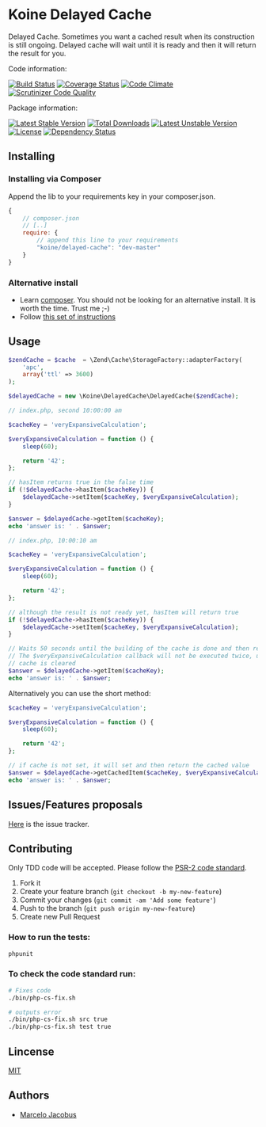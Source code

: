 # Koine Delayed Cache

Delayed Cache. Sometimes you want a cached result when its construction is
still ongoing. Delayed cache will wait until it is ready and then it will return
the result for you.

Code information:

[![Build Status](https://travis-ci.org/koinephp/DelayedCache.png?branch=master)](https://travis-ci.org/koinephp/DelayedCache)
[![Coverage Status](https://coveralls.io/repos/koinephp/DelayedCache/badge.png)](https://coveralls.io/r/koinephp/DelayedCache)
[![Code Climate](https://codeclimate.com/github/koinephp/DelayedCache.png)](https://codeclimate.com/github/koinephp/DelayedCache)
[![Scrutinizer Code Quality](https://scrutinizer-ci.com/g/koinephp/DelayedCache/badges/quality-score.png?b=master)](https://scrutinizer-ci.com/g/koinephp/DelayedCache/?branch=master)

Package information:

[![Latest Stable Version](https://poser.pugx.org/koine/delayed-cache/v/stable.svg)](https://packagist.org/packages/koine/delayed-cache)
[![Total Downloads](https://poser.pugx.org/koine/delayed-cache/downloads.svg)](https://packagist.org/packages/koine/delayed-cache)
[![Latest Unstable Version](https://poser.pugx.org/koine/delayed-cache/v/unstable.svg)](https://packagist.org/packages/koine/delayed-cache)
[![License](https://poser.pugx.org/koine/delayed-cache/license.svg)](https://packagist.org/packages/koine/delayed-cache)
[![Dependency Status](https://gemnasium.com/koinephp/DelayedCache.png)](https://gemnasium.com/koinephp/DelayedCache)


## Installing

### Installing via Composer
Append the lib to your requirements key in your composer.json.

```javascript
{
    // composer.json
    // [..]
    require: {
        // append this line to your requirements
        "koine/delayed-cache": "dev-master"
    }
}
```

### Alternative install
- Learn [composer](https://getcomposer.org). You should not be looking for an alternative install. It is worth the time. Trust me ;-)
- Follow [this set of instructions](#installing-via-composer)

## Usage

```php
$zendCache = $cache  = \Zend\Cache\StorageFactory::adapterFactory(
    'apc',
    array('ttl' => 3600)
);

$delayedCache = new \Koine\DelayedCache\DelayedCache($zendCache);
```

```php
// index.php, second 10:00:00 am

$cacheKey = 'veryExpansiveCalculation';

$veryExpansiveCalculation = function () {
    sleep(60);

    return '42';
};

// hasItem returns true in the false time
if (!$delayedCache->hasItem($cacheKey)) {
    $delayedCache->setItem($cacheKey, $veryExpansiveCalculation);
}

$answer = $delayedCache->getItem($cacheKey);
echo 'answer is: ' . $answer;
```

```php
// index.php, 10:00:10 am

$cacheKey = 'veryExpansiveCalculation';

$veryExpansiveCalculation = function () {
    sleep(60);

    return '42';
};

// although the result is not ready yet, hasItem will return true
if (!$delayedCache->hasItem($cacheKey)) {
    $delayedCache->setItem($cacheKey, $veryExpansiveCalculation);
}

// Waits 50 seconds until the building of the cache is done and then returns
// The $veryExpansiveCalculation callback will not be executed twice, unless the
// cache is cleared
$answer = $delayedCache->getItem($cacheKey);
echo 'answer is: ' . $answer;

```

Alternatively you can use the short method:

```php
$cacheKey = 'veryExpansiveCalculation';

$veryExpansiveCalculation = function () {
    sleep(60);

    return '42';
};

// if cache is not set, it will set and then return the cached value
$answer = $delayedCache->getCachedItem($cacheKey, $veryExpansiveCalculation);
echo 'answer is: ' . $answer;
```


## Issues/Features proposals

[Here](https://github.com/koinephp/delayed-cache/issues) is the issue tracker.

## Contributing

Only TDD code will be accepted. Please follow the [PSR-2 code standard](https://github.com/php-fig/fig-standards/blob/master/accepted/PSR-2-coding-style-guide.md).

1. Fork it
2. Create your feature branch (`git checkout -b my-new-feature`)
3. Commit your changes (`git commit -am 'Add some feature'`)
4. Push to the branch (`git push origin my-new-feature`)
5. Create new Pull Request

### How to run the tests:

```bash
phpunit
```

### To check the code standard run:

```bash
# Fixes code
./bin/php-cs-fix.sh

# outputs error
./bin/php-cs-fix.sh src true
./bin/php-cs-fix.sh test true

```

## Lincense
[MIT](MIT-LICENSE)

## Authors

- [Marcelo Jacobus](https://github.com/mjacobus)
